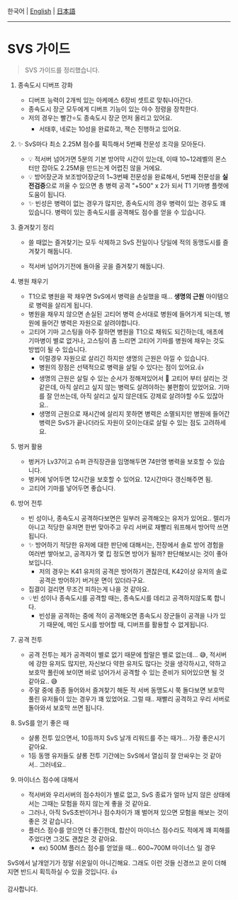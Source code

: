 한국어 | [English](SvS_en.md) | [日本語](SvS_ja.md)

---

# SVS 가이드

> SVS 가이드를 정리했습니다.



1. 종속도시 디버프 강화
   * 디버프 능력이 2개씩 있는 아케메스 6장비 셋트로 맞춰나아간다.
   * 종속도시 장군 모두에게 디버프 기능이 있는 야수 정령을 장착한다.
   * 저의 경우는 빨간⭐도 종속도시 장군 먼저 올리고 있어요.
     * 서태후, 네로는 10성을 완료하고, 잭슨 진행하고 있어요.
   
2. ✨ SvS마다 최소 2.25M 점수를 획득해서 5번째 전문성 조각을 모아둔다.
   * 💡 적서버 넘어가면 5분의 기본 방어막 시간이 있는데, 이때 10~12레벨의 몬스터만 잡아도 2.25M을 만드는게 어렵진 않을 거에요.
   * 💡  방어장군과 보조방어장군의 1~3번째 전문성을 완료해서, 5번째 전문성을 **실전검증**으로 끼울 수 있으면 총 병력 공격 "+500" x 2가 되서 T1 기마병 플렛에 도움이 됩니다.
   * ✨ 빈성은 병력이 없는 경우가 많지만, 종속도시의 경우 병력이 있는 경우도 꽤 있습니다. 병력이 있는 종속도시를 공격해도 점수를 얻을 수 있습니다.
     

3. 즐겨찾기 정리

   * 쓸 때없는 즐겨찾기는 모두 삭제하고 SvS 전일이나 당일에 적의 동맹도시를 즐겨찾기 해둡니다.

   * 적서버 넘어가기전에 돌아올 곳을 즐겨찾기 해둡니다.

     

4. 병원 채우기

   * T1으로 병원을 꽉 채우면 SvS에서 병력을 손실했을 때... **생명의 근원** 아이템으로 병력을 살리게 됩니다.
   * 병원을 채우지 않으면 손실된 고티어 병력 순서대로 병원에 들어가게 되는데, 병원에 들어간 병력은 자원으로 살려야합니다.
   * 고티어 기마 고스팅을 아주 잘하면 병원을 T1으로 채워도 되긴하는데, 애초에 기마병이 별로 없거나, 고스팅이 좀 느리면 고티어 기마를 병원에 채우는 것도 방법이 될 수 있습니다.
     * 이럴경우 자원으로 살리긴 하지만 생명의 근원은 아낄 수 있습니다.
     * 병원의 장점은 선택적으로 병력을 살릴 수 있다는 점이 있어요.👍
     * 생명의 근원은 살릴 수 있는 순서가 정해져있어서 🥲 고티어 부터 살리는 것 같은데, 아직 살리고 싶지 않는 병력도 살려야하는 불편함이 있었어요. 기마를 잘 안쓰는데, 아직 살리고 싶지 않은데도 강제로 살려야할 수도 있잖아요..
     * 생명의 근원으로 재시간에 살리지 못하면 병력은 소멸되지만 병원에 들어간 병력은 SvS가 끝나더라도 자원이 모이는대로 살릴 수 있는 점도 고려하세요.

5. 벙커 활용
   * 벙커가 Lv37이고 슈퍼 관직장관을 임명해두면 74만명 병력을 보호할 수 있습니다.
   * 벙커에 넣어두면 12시간을 보호할 수 있어요. 12시간마다 갱신해주면 됨.
   * 고티어 기마를 넣어두면 좋습니다.
     

6. 방어 전투
   * 빈 성이나, 종속도시 공격하다보면은 일부러 공격해오는 유저가 있어요.. 렐리가 아니고 적당한 유저면 한번 맞아주고 우리 서버로 재빨리 워프해서 방어막 쓰면 됩니다.
   * ✨ 방어하기 적당한 유저에 대한 판단에 대해서는, 전장에서 솔로 방어 경험을 여러번 쌓아보고, 공격자가 몇 킵 정도면 방어가 될까? 판단해보시는 것이 좋아보입니다.  
     *  저의 경우는 K41 유저의 공격은 방어하기 괜찮은데, K42이상 유저의 솔로 공격은 방어하기 버거운 면이 있더라구요.
   * 집결이 걸리면 무조건 피하는게 나을 것 같아요.
   * 💡빈 성이나 종속도시를 공격할 때는, 종속도시를 데리고 공격하지않도록 합니다.
     * 빈성을 공격하는 중에 적이 공격해오면 종속도시 장군들이 공격을 나가 있기 때문에, 메인 도시를 방어할 때, 디버프를 활용할 수 없게됩니다.



7. 공격 전투

   * 공격 전투는 제가 공격력이 별로 없기 때문에 할말은 별로 없는데... 😅, 적서버에 강한 유저도 많지만, 자신보다 약한 유저도 많다는 것을 생각하시고, 약하고 보호막 풀린에 보이면 바로 넘어가서 공격할 수 있는 준비가 되어있으면  될 것 같아요.. 😅
   * 주말 중에 종종 들어와서 즐겨찾기 해둔 적 서버 동맹도시 쭉 돌다보면 보호막 풀린 유저들이 있는 경우가 꽤 있었어요. 그럴 때.. 재빨리 공격하고 우리 서버로 돌아와서 보호막 쓰면 됩니다.

   

8. SvS를 얻기 좋은 때
   * 샬롱 전투 있으면서, 10등까지 SvS 날개 리워드를 주는 때가... 가장 좋은시기 같아요.
   * 1등 동맹 유저들도 샬롱 전투 기간에는 SvS에서 열심히 잘 안싸우는 것 같아서.. 그러네요..



9. 마이너스 점수에 대해서
   * 적서버와 우리서버의 점수차이가 별로 없고, SvS 종료가 얼마 남지 않은 상태에서는 그때는 모험을 하지 않는게 좋을 것 같아요.
   * 그러나, 아직 SvS초반이거나 점수차이가 꽤 벌어져 있으면 모험을 해보는 것이 좋은 것 같습니다.
   * 플러스 점수를 얻으면 더 좋긴한데, 합산이 마이너스 점수라도 적에게 꽤 피해를 주었다면 그것도 괜찮은 것 같아요.
     * ex) 500M 플러스 점수를 얻었을 때... 600~700M 마이너스 일 경우



SvS에서 날개얻기가 정말 쉬운일이 아니긴해요. 그래도 이런 것들 신경쓰고 운이 더해지면 반드시 획득하실 수 있을 것입니다. 👍

감사합니다.


